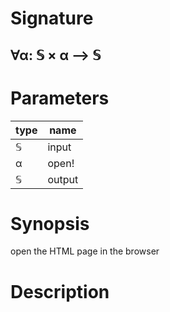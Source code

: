 # Signature
## ∀α: 𝕊 × α ⟶ 𝕊

# Parameters

| type | name |
|------|------|
|𝕊|input|
|α|open!|
|𝕊|output|

# Synopsis
open the HTML page in the browser

# Description
